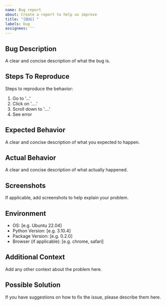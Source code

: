 ```yaml
---
name: Bug report
about: Create a report to help us improve
title: "[BUG] "
labels: bug
assignees: ''
---
```


## Bug Description

A clear and concise description of what the bug is.

## Steps To Reproduce

Steps to reproduce the behavior:

1. Go to '...'
2. Click on '....'
3. Scroll down to '....'
4. See error

## Expected Behavior

A clear and concise description of what you expected to happen.

## Actual Behavior

A clear and concise description of what actually happened.

## Screenshots

If applicable, add screenshots to help explain your problem.

## Environment

- OS: [e.g. Ubuntu 22.04]
- Python Version: [e.g. 3.10.4]
- Package Version: [e.g. 0.2.0]
- Browser (if applicable): [e.g. chrome, safari]

## Additional Context

Add any other context about the problem here.

## Possible Solution

If you have suggestions on how to fix the issue, please describe them here. 
